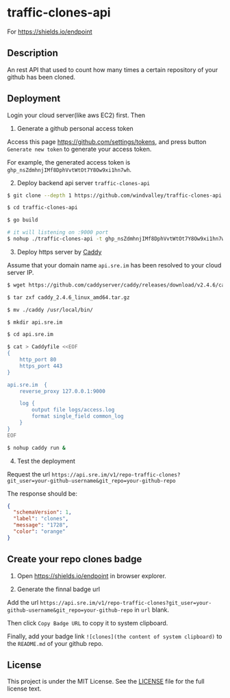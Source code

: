 # traffic-clones-api

For https://shields.io/endpoint

## Description

An rest API that used to count how many times a certain repository of your github has been cloned.

## Deployment

Login your cloud server(like aws EC2) first. Then

1. Generate a github personal access token

Access this page <https://github.com/settings/tokens>,
and press button `Generate new token` to generate your access token.

For example, the generated access token is `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`.

2. Deploy backend api server `traffic-clones-api`

```sh
$ git clone --depth 1 https://github.com/windvalley/traffic-clones-api

$ cd traffic-clones-api

$ go build

# it will listening on :9000 port
$ nohup ./traffic-clones-api -t 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 &
```

3. Deploy https server by [Caddy](https://github.com/caddyserver/caddy)

Assume that your domain name `api.sre.im` has been resolved to your cloud server IP.

```sh
$ wget https://github.com/caddyserver/caddy/releases/download/v2.4.6/caddy_2.4.6_linux_amd64.tar.gz

$ tar zxf caddy_2.4.6_linux_amd64.tar.gz

$ mv ./caddy /usr/local/bin/

$ mkdir api.sre.im

$ cd api.sre.im

$ cat > Caddyfile <<EOF
{
    http_port 80
    https_port 443
}

api.sre.im  {
    reverse_proxy 127.0.0.1:9000

    log {
        output file logs/access.log
        format single_field common_log
    }
}
EOF

$ nohup caddy run &
```

4. Test the deployment

Request the url `https://api.sre.im/v1/repo-traffic-clones?git_user=your-github-username&git_repo=your-github-repo`

The response should be:

```json
{
  "schemaVersion": 1,
  "label": "clones",
  "message": "1728",
  "color": "orange"
}
```

## Create your repo clones badge

1. Open <https://shields.io/endpoint> in browser explorer.

2. Generate the finnal badge url

Add the url `https://api.sre.im/v1/repo-traffic-clones?git_user=your-github-username&git_repo=your-github-repo` in `url` blank.

Then click `Copy Badge URL` to copy it to system clipboard.

Finally, add your badge link `![clones](the content of system clipboard)` to the `README.md` of your github repo.

## License

This project is under the MIT License.
See the [LICENSE](LICENSE) file for the full license text.
